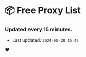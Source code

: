 # :package: Free Proxy List
### Updated every 15 minutes.

- Last updated: `2024-05-20 15:45`

:heart:
